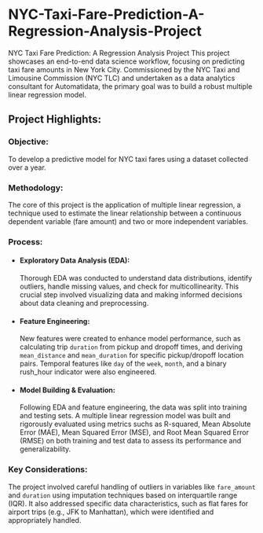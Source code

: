 # NYC-Taxi-Fare-Prediction-A-Regression-Analysis-Project
NYC Taxi Fare Prediction: A Regression Analysis Project
This project showcases an end-to-end data science workflow, focusing on predicting taxi fare amounts in New York City. Commissioned by the NYC Taxi and Limousine Commission (NYC TLC) and undertaken as a data analytics consultant for Automatidata, the primary goal was to build a robust multiple linear regression model.

## Project Highlights:
### Objective: 
To develop a predictive model for NYC taxi fares using a dataset collected over a year.
### Methodology: 
The core of this project is the application of multiple linear regression, a technique used to estimate the linear relationship between a continuous dependent variable (fare amount) and two or more independent variables.
### Process:
* #### Exploratory Data Analysis (EDA):
  Thorough EDA was conducted to understand data distributions, identify outliers, handle missing values, and check for multicollinearity. This crucial step involved visualizing data and making informed decisions 
  about data cleaning and preprocessing.
* #### Feature Engineering:
  New features were created to enhance model performance, such as calculating trip `duration` from pickup and dropoff times, and deriving `mean_distance` and `mean_duration` for specific pickup/dropoff location 
  pairs. 
  Temporal features like `day` of the `week`, `month`, and a binary rush_hour indicator were also engineered.
* #### Model Building & Evaluation:
  Following EDA and feature engineering, the data was split into training and testing sets. A multiple linear regression model was built and rigorously evaluated using metrics suchs as R-squared, Mean Absolute 
  Error (MAE), Mean Squared Error (MSE), and Root Mean Squared Error (RMSE) on both training and test data to assess its performance and generalizability.

### Key Considerations: 
The project involved careful handling of outliers in variables like `fare_amount` and `duration` using imputation techniques based on interquartile range (IQR). It also addressed specific data characteristics, such as flat fares for airport trips (e.g., JFK to Manhattan), which were identified and appropriately handled.
